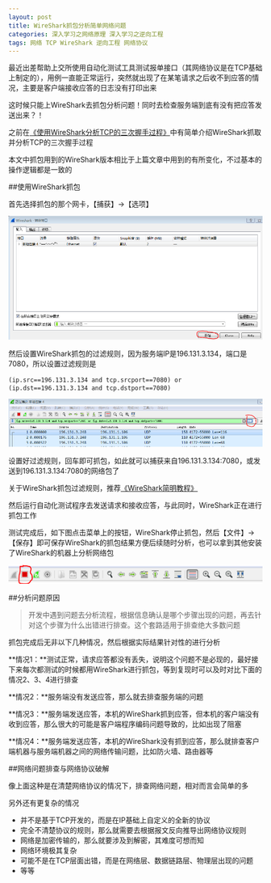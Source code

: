 ```yaml
---
layout: post
title: WireShark抓包分析简单网络问题
categories: 深入学习之网络原理 深入学习之逆向工程 
tags: 网络 TCP WireShark 逆向工程 网络协议
---
```


最近出差帮助上交所使用自动化测试工具测试报单接口（其网络协议是在TCP基础上制定的），用例一直能正常运行，突然就出现了在某笔请求之后收不到应答的情况，主要是客户端接收应答的日志没有打印出来

这时候只能上WireShark去抓包分析问题！同时去检查服务端到底有没有把应答发送出来？！

之前在[《使用WireShark分析TCP的三次握手过程》](http://www.xumenger.com/wireshark-tcp-20160716/)中有简单介绍WireShark抓取并分析TCP的三次握手过程

本文中抓包用到的WireShark版本相比于上篇文章中用到的有所变化，不过基本的操作逻辑都是一致的

##使用WireShark抓包

首先选择抓包的那个网卡，【捕获】->【选项】

![image](../media/image/2017-02-15/01.png)

然后设置WireShark抓包的过滤规则，因为服务端IP是196.131.3.134，端口是7080，所以设置过滤规则是

```
(ip.src==196.131.3.134 and tcp.srcport==7080) or (ip.dst==196.131.3.134 and tcp.dstport==7080)
```

![image](../media/image/2017-02-15/02.png)

设置好过滤规则，回车即可抓包，如此就可以捕获来自196.131.3.134:7080，或发送到196.131.3.134:7080的网络包了

关于WireShark抓包过滤规则，推荐[《WireShark简明教程》](http://openmaniak.com/cn/wireshark_filters.php)

然后运行自动化测试程序去发送请求和接收应答，与此同时，WireShark正在进行抓包工作

测试完成后，如下图点击菜单上的按钮，WireShark停止抓包，然后【文件】->【保存】即可保存WireShark的抓包结果方便后续随时分析，也可以拿到其他安装了WireShark的机器上分析网络包

![image](../media/image/2017-02-15/03.png)

##分析问题原因

>开发中遇到问题去分析流程，根据信息确认是哪个步骤出现的问题，再去针对这个步骤为什么出错进行排查。这个套路适用于排查绝大多数问题

抓包完成后无非以下几种情况，然后根据实际结果针对性的进行分析

**情况1：**测试正常，请求应答都没有丢失，说明这个问题不是必现的，最好接下来每次都测试的时候都用WireShark进行抓包，等到复现时可以及时对比下面的情况2、3、4进行排查

**情况2：**服务端没有发送应答，那么就去排查服务端的问题

**情况3：**服务端发送应答，本机的WireShark抓到应答，但本机的客户端没有收到应答，那么很大的可能是客户端程序编码问题导致的，比如出现了阻塞

**情况4：**服务端发送应答，本机的WireShark没有抓到应答，那么就排查客户端机器与服务端机器之间的网络传输问题，比如防火墙、路由器等

##网络问题排查与网络协议破解

像上面这种是在清楚网络协议的情况下，排查网络问题，相对而言会简单的多

另外还有更复杂的情况

* 并不是基于TCP开发的，而是在IP基础上自定义的全新的协议
* 完全不清楚协议的规则，那么就需要去根据报文反向推导出网络协议规则
* 网络是加密传输的，那么就要涉及到解密，其难度可想而知
* 网络环境极其复杂
* 可能不是在TCP层面出错，而是在网络层、数据链路层、物理层出现的问题
* 等等
